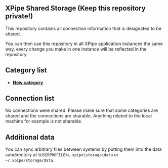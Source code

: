 ## XPipe Shared Storage (Keep this repository private!)

This repository contains all connection information that is designated to be shared.

You can then use this repository in all XPipe application instances the same way, every change you make in one instance will be reflected in the repository. 

## Category list

- [**New category**](categories/390817b1-f071-4d08-a6cf-0b4cc249733e)

## Connection list

No connections were shared. Please make sure that some categories are shared and the connections are sharable. Anything related to the local machine for example is not sharable.

## Additional data

You can sync arbitrary files between systems by putting them into the data subdirectory at `%USERPROFILE%\.xpipe\storage\data` or `~/.xpipe/storage/data`.
